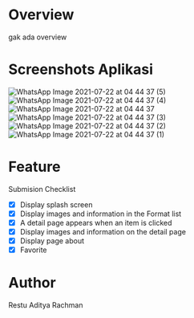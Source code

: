 # Overview
gak ada overview
# Screenshots Aplikasi
![WhatsApp Image 2021-07-22 at 04 44 37 (5)](https://user-images.githubusercontent.com/57408456/126564561-25823b22-2598-4ab4-84fa-1aec079faad0.jpeg)![WhatsApp Image 2021-07-22 at 04 44 37 (4)](https://user-images.githubusercontent.com/57408456/126564578-23ab53b5-38a7-4e0a-aa36-250486225655.jpeg)![WhatsApp Image 2021-07-22 at 04 44 37](https://user-images.githubusercontent.com/57408456/126564618-c6567a06-7a4c-4a29-a166-606366234f1a.jpeg)![WhatsApp Image 2021-07-22 at 04 44 37 (3)](https://user-images.githubusercontent.com/57408456/126564662-881202d1-f1b3-434c-98f0-a56ae9676b06.jpeg)![WhatsApp Image 2021-07-22 at 04 44 37 (2)](https://user-images.githubusercontent.com/57408456/126564669-980b93ff-b5f1-4af8-98d2-402849cb653f.jpeg)![WhatsApp Image 2021-07-22 at 04 44 37 (1)](https://user-images.githubusercontent.com/57408456/126564681-8233dc80-0973-4f36-b4b1-0d2d1e03afd8.jpeg)

# Feature
Submision Checklist
- [x] Display splash screen
- [x] Display images and information in the Format list
- [x] A detail page appears when an item is clicked
- [x] Display images and information on the detail page
- [x] Display page about
- [x] Favorite

# Author
Restu Aditya Rachman
